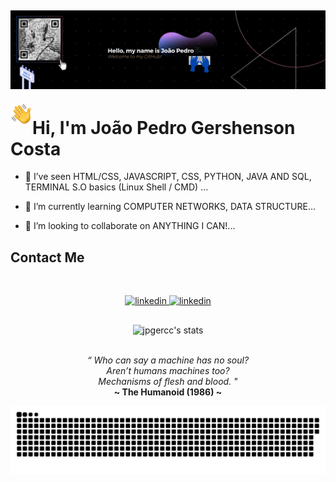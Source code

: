 ![Alt Text](./assets/welcome.gif)
---
<img src="./assets/HandEmoji.gif" alt="Alt Text" width="35" height="35" align="left">
<h1 align="left">Hi, I'm João Pedro Gershenson Costa</h1>
  
- 👀 I’ve seen HTML/CSS, JAVASCRIPT, CSS, PYTHON, JAVA AND SQL, TERMINAL S.O basics (Linux Shell / CMD) ...

- 🌱 I’m currently learning COMPUTER NETWORKS, DATA STRUCTURE...

- 💞️ I’m looking to collaborate on ANYTHING I CAN!...

## Contact Me
<br>
<p align="center">
  <a href="https://www.linkedin.com/in/joão-pedro-gershenson-costa-bb0335199/" target="_blank">
    <img src="https://img.shields.io/badge/-Linkedin Profile-05122A?style=flat&logo=linkedin" alt="linkedin"/>
  </a>
  
  <a href="https://portfolio-jpgercc.vercel.app/index.html" target="_blank">
    <img src="https://img.shields.io/badge/My Web Page-05122A?style=flat&logo=html5" alt="linkedin"/>
  </a>
</p>

##

<div align="center">
<img width="450em" src="https://github-readme-stats.vercel.app/api/top-langs/?username=jpgercc&langs_count=8" alt="jpgercc's stats"/>


<br>
<br>
<i>
  <p>
“
Who can say a machine has no soul?<br>
Aren’t humans machines too?<br>
Mechanisms of flesh and blood.
" 
</i> <br>
<b>~ The Humanoid (1986) ~</b> </p>
</div>

<picture>
  <source media="(prefers-color-scheme: dark)" srcset="https://raw.githubusercontent.com/jpgercc/jpgercc/output/github-contribution-grid-snake-dark.svg">
  <source media="(prefers-color-scheme: light)" srcset="https://raw.githubusercontent.com/jpgercc/jpgercc/output/github-contribution-grid-snake.svg">
  <img alt="github contribution grid snake animation" src="https://raw.githubusercontent.com/jpgercc/jpgercc/output/github-contribution-grid-snake.svg">
</picture>

<!---
<img align="right" height="712em" src="https://raw.githubusercontent.com/gist/jpgercc/cb63a0f7875b138711675d4da8ab4a81/raw/18307d4ca3fd4e3bfaf6ab8a9a8aacca54e4b286/githubcard.svg"/> GITHUB CARD
<p align="left"> <img src="https://komarev.com/ghpvc/?username=jpgercc&color=yellow" alt="Profile views" /> </p> 

jpgercc/jpgercc is a ✨ special ✨ repository because its `README.md` (this file) appears on your GitHub profile.
You can click the Preview link to take a look at your changes.
---> 
